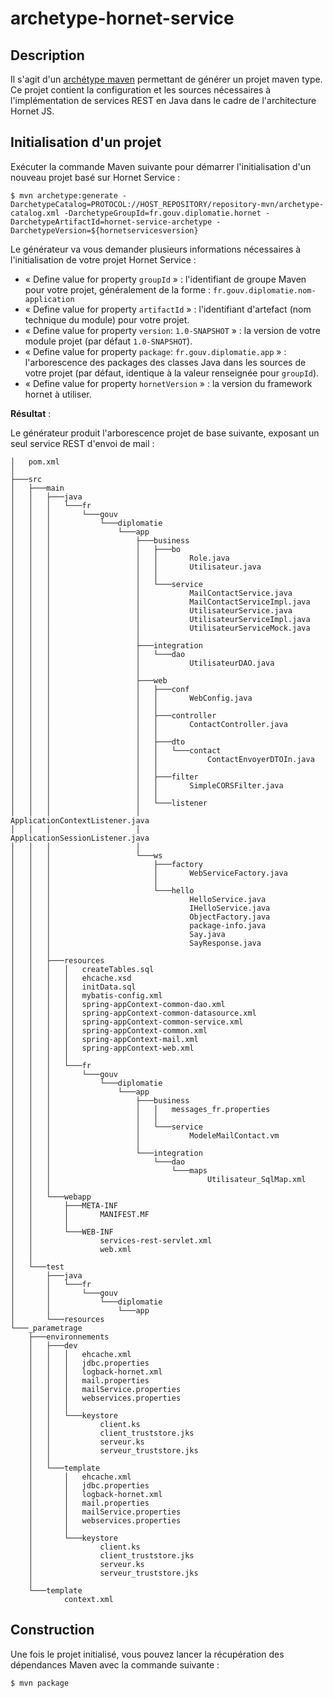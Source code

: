 # archetype-hornet-service

## Description

Il s'agit d'un [archétype maven](https://maven.apache.org/archetype/index.html) permettant de générer un projet maven type. Ce projet contient la configuration et les sources nécessaires à l'implémentation de services REST en Java dans le cadre de l'architecture Hornet JS.
 
## Initialisation d'un projet

Exécuter la commande Maven suivante pour démarrer l'initialisation d'un nouveau projet basé sur Hornet Service :

```shell
$ mvn archetype:generate -DarchetypeCatalog=PROTOCOL://HOST_REPOSITORY/repository-mvn/archetype-catalog.xml -DarchetypeGroupId=fr.gouv.diplomatie.hornet -DarchetypeArtifactId=hornet-service-archetype -DarchetypeVersion=${hornetservicesversion}
```

Le générateur va vous demander plusieurs informations nécessaires à l'initialisation de votre projet Hornet Service :

* « Define value for property `groupId`  » : l'identifiant de groupe Maven pour votre projet, généralement de la forme : `fr.gouv.diplomatie.nom-application`
* « Define value for property `artifactId` » : l'identifiant d'artefact (nom technique du module) pour votre projet.
* « Define value for property `version`:  `1.0-SNAPSHOT` » : la version de votre module projet (par défaut `1.0-SNAPSHOT`).
* « Define value for property `package`:  `fr.gouv.diplomatie.app` » : l'arborescence des packages des classes Java dans les sources de votre projet (par défaut, identique à la valeur renseignée pour `groupId`).
* « Define value for property `hornetVersion` » : la version du framework hornet à utiliser.

__Résultat__ : 

Le générateur produit l'arborescence projet de base suivante, exposant un seul service REST d'envoi de mail :

```
│   pom.xml
│
├───src
│   ├───main
│   │   ├───java
│   │   │   └───fr
│   │   │       └───gouv
│   │   │           └───diplomatie
│   │   │               └───app
│   │   │                   ├───business
│   │   │                   │   ├───bo
│   │   │                   │   │       Role.java
│   │   │                   │   │       Utilisateur.java
│   │   │                   │   │
│   │   │                   │   └───service
│   │   │                   │           MailContactService.java
│   │   │                   │           MailContactServiceImpl.java
│   │   │                   │           UtilisateurService.java
│   │   │                   │           UtilisateurServiceImpl.java
│   │   │                   │           UtilisateurServiceMock.java
│   │   │                   │
│   │   │                   ├───integration
│   │   │                   │   └───dao
│   │   │                   │           UtilisateurDAO.java
│   │   │                   │
│   │   │                   ├───web
│   │   │                   │   ├───conf
│   │   │                   │   │       WebConfig.java
│   │   │                   │   │
│   │   │                   │   ├───controller
│   │   │                   │   │       ContactController.java
│   │   │                   │   │
│   │   │                   │   ├───dto
│   │   │                   │   │   └───contact
│   │   │                   │   │           ContactEnvoyerDTOIn.java
│   │   │                   │   │
│   │   │                   │   ├───filter
│   │   │                   │   │       SimpleCORSFilter.java
│   │   │                   │   │
│   │   │                   │   └───listener
│   │   │                   │           ApplicationContextListener.java
│   │   │                   │           ApplicationSessionListener.java
│   │   │                   │
│   │   │                   └───ws
│   │   │                       ├───factory
│   │   │                       │       WebServiceFactory.java
│   │   │                       │
│   │   │                       └───hello
│   │   │                               HelloService.java
│   │   │                               IHelloService.java
│   │   │                               ObjectFactory.java
│   │   │                               package-info.java
│   │   │                               Say.java
│   │   │                               SayResponse.java
│   │   │
│   │   ├───resources
│   │   │   │   createTables.sql
│   │   │   │   ehcache.xsd
│   │   │   │   initData.sql
│   │   │   │   mybatis-config.xml
│   │   │   │   spring-appContext-common-dao.xml
│   │   │   │   spring-appContext-common-datasource.xml
│   │   │   │   spring-appContext-common-service.xml
│   │   │   │   spring-appContext-common.xml
│   │   │   │   spring-appContext-mail.xml
│   │   │   │   spring-appContext-web.xml
│   │   │   │
│   │   │   └───fr
│   │   │       └───gouv
│   │   │           └───diplomatie
│   │   │               └───app
│   │   │                   ├───business
│   │   │                   │   │   messages_fr.properties
│   │   │                   │   │
│   │   │                   │   └───service
│   │   │                   │           ModeleMailContact.vm
│   │   │                   │
│   │   │                   └───integration
│   │   │                       └───dao
│   │   │                           └───maps
│   │   │                                   Utilisateur_SqlMap.xml
│   │   │
│   │   └───webapp
│   │       ├───META-INF
│   │       │       MANIFEST.MF
│   │       │
│   │       └───WEB-INF
│   │               services-rest-servlet.xml
│   │               web.xml
│   │
│   └───test
│       ├───java
│       │   └───fr
│       │       └───gouv
│       │           └───diplomatie
│       │               └───app
│       └───resources
└───_parametrage
    ├───environnements
    │   ├───dev
    │   │   │   ehcache.xml
    │   │   │   jdbc.properties
    │   │   │   logback-hornet.xml
    │   │   │   mail.properties
    │   │   │   mailService.properties
    │   │   │   webservices.properties
    │   │   │
    │   │   └───keystore
    │   │           client.ks
    │   │           client_truststore.jks
    │   │           serveur.ks
    │   │           serveur_truststore.jks
    │   │
    │   └───template
    │       │   ehcache.xml
    │       │   jdbc.properties
    │       │   logback-hornet.xml
    │       │   mail.properties
    │       │   mailService.properties
    │       │   webservices.properties
    │       │
    │       └───keystore
    │               client.ks
    │               client_truststore.jks
    │               serveur.ks
    │               serveur_truststore.jks
    │
    └───template
            context.xml

```

## Construction 

Une fois le projet initialisé, vous pouvez lancer la récupération des dépendances Maven avec la commande suivante :

```shell
$ mvn package
```
